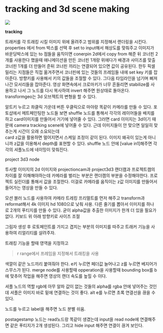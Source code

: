 # tracking and 3d scene making  
<img src="https://lesterbanks.com/lxb_metal/wp-content/uploads/2015/07/Linking-Tracking-Data-in-Nuke.jpg">  

**tracking**  

트래커를 각 트래킹 시킬 이미지 위에 올려주고 범위를 지정해서 랜더링을 시킨다.
properties 에서 
from 박스를 선택 후 set to input해서 해상도를 맞춰주고
이미지가 바운딩박스에 있는 to 점들을 움직이면
conerpin 2d에서 copy from 해준 뒤 
코너핀 2개를 사용한다 했을때 애니메이션을 만든 코너핀 1개랑
위에다가 배경과 사이즈를 맞출 코너핀 1개를 더 만들어 준뒤 
코너핀 끼리는 연결되어 있으면 값이 공유된다.
한두 픽셀 밀리는 지점들은 직접 옮겨주면서 코너핀에 있는 것들의 프레임들 내에 set key 키를 잡아준다. 방향키를 사용해서 키의 값들을 조절할 수 있다.
그다음 타임라인을 넘기며 삐져나간 모서리들을 잡아준다.
영상 화면속에서 크로마키가 너무 흔들리면 stabilize를 사용하고 나서 
그 노드를 다시 복사하여 invert 해주면 원상태로 돌아온다.
transformgeo는 3d 오브젝트의 변형을 할 수 있다.

알트키 누르고 좌클릭 가운데 버튼 우클릭으로 마야랑 똑같이 카메라를 만들 수 있다.
포토샵에서 메트페인팅한 노드들 보면 shuffle 노드를 통해서 각각의 레이어들을 배치를 하고 card이미지를 만들어서 거기에 넣어줄 수 있다.
그러면 card 이미지는 3d이기 때문에 camera tracking scene에 넣어줄 수 있다.
근데 이미지들이 안 맞으면 일일히 맞추는게 시간이 오래 소요되는데  
card z값을 활용하면 멀어지면서 스케일 조정이 같이 된다. 이미지 왜곡이 있는게 아니니까 z값을 이용해서 depth를 표현할 수 있다.
shuffle 노드 안에 [value in1]해주면 각각의 셔플노드에 네이밍이 맞춰진다.  

project 3d3 node

투사할 이미지의 2d 이미지와 projectioncam과 project3d3
랜더캠과 프로젝트캠의 차이를 잘 이해해야하는데 카메라를 벌리는 부분은 랜더캠의 부분을 수정해야한다.
프로젝트 실린더를 통해서 값을 조절한다. 이걸로 카메라를 움직이는 z값 이미지를 만들어서 들어가는 영상을 만들 수 있다. 

모션 블러 노드를 사용하여 카메라 트레킹
프리멀트를 먼저 해주고 
transform과 
reformat해서 4k 이미지 hd 1080으로 낮춰 사용.
다른 줄기를 뽑아서 
이미지를 하나로 2개의 푸티지를 만들 수 있다.
굳이 alpha값을 추출한 이미지가 한개 더 있을 필요가 없다. 
키보드 위 아래 방향키로 사이즈 조절 

그림자 생성 후 로토페인트를 가지고 겹치는 부분의 이미지를 따주고 트래커 기능을 사용하여 리얼리티를 살려주자.

트래킹 기능을 할때 영역을 지정하고 
>r range에서 프레임을 지정해서 트래킹을 사용

색깔이 같은 노드끼리 붙여줘야 한다.
e키 누르면 페더값 늘어나고 z를 누르면 베지어가 스무스가 된다.
merge node를 사용할때 opperation을 사용할때 bounding box를 b에 맞추어 작업을 해주면 
영상의 랜더 속도를 높힐 수 이다.

셔플 노드의 역할
rgb에 아무 알파 값이 없는 것들의 alpha를 rgba 안에 넣어주는 것인데 
셔플은 이미지 바로 밑에 연결하는 것이 좋다.
alt e를 누르면 초록 연결선을 끊을 수 있다.

노드를 누르고 label을 해주면 노드 분별 쉬움.

postagestamp 노드는 read노드랑 똑같이 생겼는데 input을 read node에 연결해주면 
같은 푸티지가 2개 생성된다. 그리고 hide input 해주면 연결이 끊겨 보인다.

